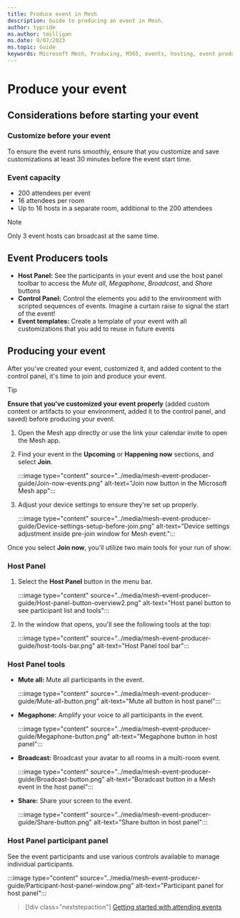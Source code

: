```yaml
---
title: Produce event in Mesh
description: Guide to producing an event in Mesh.
author: typride
ms.author: tmilligan
ms.date: 9/07/2023
ms.topic: Guide
keywords: Microsoft Mesh, Producing, M365, events, hosting, event producer, event organizer
---
```


# Produce your event

## Considerations before starting your event

### Customize **before** your event
To ensure the event runs smoothly, ensure that you customize and save customizations at least 30 minutes before the event start time.

### Event capacity

- 200 attendees per event
- 16 attendees per room
- Up to 16 hosts in a separate room, additional to the 200 attendees

> [!NOTE]
> Only 3 event hosts can broadcast at the same time. 

## Event Producers tools

- **Host Panel:** See the participants in your event and use the host panel toolbar to access the *Mute all*, *Megaphone*, *Broadcast*, and  *Share* buttons
- **Control Panel:** Control the elements you add to the environment with scripted sequences of events. Imagine a curtain raise to signal the start of the event!
- **Event templates:**  Create a template of your event with all customizations that you add to reuse in future events

## Producing your event

After you've created your event, customized it, and added content to the control panel, it's time to join and produce your event.

> [!TIP]
> **Ensure that you've customized your event properly** (added custom content or artifacts to your environment, added it to the control panel, and saved) before producing your event.

1. Open the Mesh app directly or use the link your calendar invite to open the Mesh app.

1. Find your event in the **Upcoming** or **Happening now** sections, and select **Join**.

    :::image type="content" source="../media/mesh-event-producer-guide/Join-now-events.png" alt-text="Join now button in the Microsoft Mesh app":::

1. Adjust your device settings to ensure they're set up properly.

    :::image type="content" source="../media/mesh-event-producer-guide/Device-settings-setup-before-join.png" alt-text="Device settings adjustment  inside pre-join window for Mesh event.":::

Once you select **Join now**, you'll utilize two main tools for your run of show:

### Host Panel

1. Select the **Host Panel** button in the menu bar.

    :::image type="content" source="../media/mesh-event-producer-guide/Host-panel-button-overview2.png" alt-text="Host panel button to see participant list and tools":::

1. In the window that opens, you'll see the following tools at the top:

    :::image type="content" source="../media/mesh-event-producer-guide/host-tools-bar.png" alt-text="Host Panel tool bar":::

### Host Panel tools

- **Mute all:** Mute all participants in the event.

    :::image type="content" source="../media/mesh-event-producer-guide/Mute-all-button.png" alt-text="Mute all button in host panel":::

- **Megaphone:** Amplify your voice to all participants in the event.

    :::image type="content" source="../media/mesh-event-producer-guide/Megaphone-button.png" alt-text="Megaphone button in host panel":::

- **Broadcast:** Broadcast your avatar to all rooms in a multi-room event.

    :::image type="content" source="../media/mesh-event-producer-guide/Broadcast-button.png" alt-text="Boradcast button in a Mesh event in the host panel":::

- **Share:** Share your screen to the event.

    :::image type="content" source="../media/mesh-event-producer-guide/Share-button.png" alt-text="Share button in host panel":::

### Host Panel participant panel

See the event participants and use various controls available to manage individual participants.

:::image type="content" source="../media/mesh-event-producer-guide/Participant-host-panel-window.png" alt-text="Participant panel for host panel":::

   > [!div class="nextstepaction"]
   > [Getting started with attending events](../user-guide/getting-started.md)
